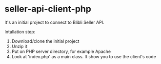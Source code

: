 # seller-api-client-php
It's an initial project to connect to Blibli Seller API.

Intallation step:
1. Download/clone the initial project
2. Unzip it
3. Put on PHP server directory, for example Apache
4. Look at 'index.php' as a main class. It show you to use the client's code

